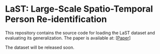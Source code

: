 # LaST: Large-Scale Spatio-Temporal Person Re-identification

This repository contains the source code for loading the LaST dataset and evaluating its generalization. The paper is available at: [[Paper](https://arxiv.org/pdf/2105.15076.pdf)] 

The dataset will be released soon.




